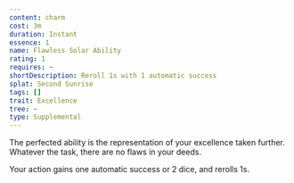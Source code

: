 ```yaml
---
content: charm
cost: 3m
duration: Instant
essence: 1
name: Flawless Solar Ability
rating: 1
requires: ~
shortDescription: Reroll 1s with 1 automatic success
splat: Second Sunrise
tags: []
trait: Excellence
tree: ~
type: Supplemental
---
```


The perfected ability is the representation of your excellence taken further. Whatever the task, there are no flaws in your deeds.

Your action gains one automatic success or 2 dice, and rerolls 1s.
